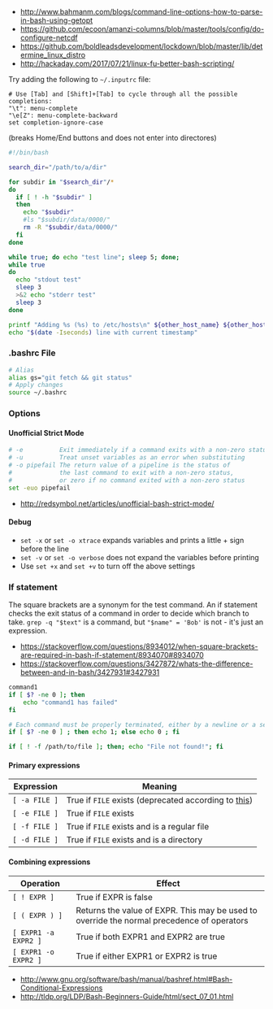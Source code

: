 * http://www.bahmanm.com/blogs/command-line-options-how-to-parse-in-bash-using-getopt
* https://github.com/ecoon/amanzi-columns/blob/master/tools/config/do-configure-netcdf
* https://github.com/boldleadsdevelopment/lockdown/blob/master/lib/determine_linux_distro
* http://hackaday.com/2017/07/21/linux-fu-better-bash-scripting/


Try adding the following to `~/.inputrc` file:
```
# Use [Tab] and [Shift]+[Tab] to cycle through all the possible completions:
"\t": menu-complete
"\e[Z": menu-complete-backward
set completion-ignore-case
```
(breaks Home/End buttons and does not enter into directores)


```bash
#!/bin/bash

search_dir="/path/to/a/dir"

for subdir in "$search_dir"/*
do
  if [ ! -h "$subdir" ]
  then
    echo "$subdir"
    #ls "$subdir/data/0000/"
    rm -R "$subdir/data/0000/"
  fi
done

while true; do echo "test line"; sleep 5; done;
while true
do
  echo "stdout test"
  sleep 3
  >&2 echo "stderr test"
  sleep 3
done

```

```bash
printf "Adding %s (%s) to /etc/hosts\n" ${other_host_name} ${other_host_ip}
echo "$(date -Iseconds) line with current timestamp"
```

### .bashrc File

```bash
# Alias
alias gs="git fetch && git status"
# Apply changes
source ~/.bashrc
```

### Options
#### Unofficial Strict Mode
```bash
# -e          Exit immediately if a command exits with a non-zero status
# -u          Treat unset variables as an error when substituting
# -o pipefail The return value of a pipeline is the status of
#             the last command to exit with a non-zero status,
#             or zero if no command exited with a non-zero status
set -euo pipefail
```
* http://redsymbol.net/articles/unofficial-bash-strict-mode/
#### Debug
* `set -x` or `set -o xtrace` expands variables and prints a little + sign before the line
* `set -v` or `set -o verbose` does not expand the variables before printing
* Use `set +x` and `set +v` to turn off the above settings

### If statement
The square brackets are a synonym for the test command. An if statement checks the exit status of a command in order to decide which branch to take. `grep -q "$text"` is a command, but `"$name" = 'Bob'` is not - it's just an expression.
* https://stackoverflow.com/questions/8934012/when-square-brackets-are-required-in-bash-if-statement/8934070#8934070
* https://stackoverflow.com/questions/3427872/whats-the-difference-between-and-in-bash/3427931#3427931

```bash
command1
if [ $? -ne 0 ]; then
    echo "command1 has failed"
fi

# Each command must be properly terminated, either by a newline or a semi-colon
if [ $? -ne 0 ] ; then echo 1; else echo 0 ; fi

if [ ! -f /path/to/file ]; then; echo "File not found!"; fi
```
#### Primary expressions
| Expression    | Meaning                                     |
|---------------|---------------------------------------------|
| `[ -a FILE ]` | True if `FILE` exists (deprecated according to [this](https://stackoverflow.com/a/321352)) |
| `[ -e FILE ]`	| True if `FILE` exists                       |
| `[ -f FILE ]`	| True if `FILE` exists and is a regular file |
| `[ -d FILE ]`	| True if `FILE` exists and is a directory    |

#### Combining expressions

| Operation            | Effect                                 |
|----------------------|----------------------------------------|
| `[ ! EXPR ]`         | True if EXPR is false                  |
| `[ ( EXPR ) ]`       | Returns the value of EXPR. This may be used to override the normal precedence of operators |
| `[ EXPR1 -a EXPR2 ]` |	True if both EXPR1 and EXPR2 are true |
| `[ EXPR1 -o EXPR2 ]` |	True if either EXPR1 or EXPR2 is true |

* http://www.gnu.org/software/bash/manual/bashref.html#Bash-Conditional-Expressions
* http://tldp.org/LDP/Bash-Beginners-Guide/html/sect_07_01.html
